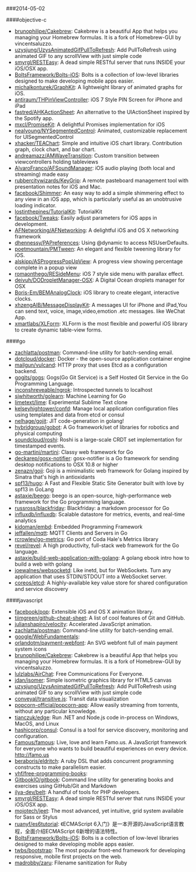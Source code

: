 ###2014-05-02

####objective-c
* [brunophilipe/Cakebrew](https://github.com/brunophilipe/Cakebrew): Cakebrew is a beautiful App that helps you managing your Homebrew formulas. It is a fork of Homebrew-GUI by vincentsaluzzo.
* [uzysjung/UzysAnimatedGifPullToRefresh](https://github.com/uzysjung/UzysAnimatedGifPullToRefresh): Add PullToRefresh using animated GIF to any scrollView with just simple code
* [smyrgl/RESTEasy](https://github.com/smyrgl/RESTEasy): A dead simple RESTful server that runs INSIDE your iOS/OSX app.
* [BoltsFramework/Bolts-iOS](https://github.com/BoltsFramework/Bolts-iOS): Bolts is a collection of low-level libraries designed to make developing mobile apps easier.
* [michalkonturek/GraphKit](https://github.com/michalkonturek/GraphKit): A lightweight library of animated graphs for iOS.
* [antiraum/THPinViewController](https://github.com/antiraum/THPinViewController): iOS 7 Style PIN Screen for iPhone and iPad
* [fastred/AHKActionSheet](https://github.com/fastred/AHKActionSheet): An alternative to the UIActionSheet inspired by the Spotify app.
* [mxcl/PromiseKit](https://github.com/mxcl/PromiseKit): A delightful Promises implementation for iOS
* [nealyoung/NYSegmentedControl](https://github.com/nealyoung/NYSegmentedControl): Animated, customizable replacement for UISegmentedControl
* [xhacker/TEAChart](https://github.com/xhacker/TEAChart): Simple and intuitive iOS chart library. Contribution graph, clock chart, and bar chart.
* [andreamazz/AMWaveTransition](https://github.com/andreamazz/AMWaveTransition): Custom transition between viewcontrollers holding tableviews
* [AlvaroFranco/AFSoundManager](https://github.com/AlvaroFranco/AFSoundManager): iOS audio playing (both local and streaming) made easy
* [rubbercitywizards/KeyGrip](https://github.com/rubbercitywizards/KeyGrip): A remote pasteboard management tool with presentation notes for iOS and Mac.
* [facebook/Shimmer](https://github.com/facebook/Shimmer): An easy way to add a simple shimmering effect to any view in an iOS app, which is particularly useful as an unobtrusive loading indicator.
* [lostinthepines/TutorialKit](https://github.com/lostinthepines/TutorialKit): TutorialKit
* [facebook/Tweaks](https://github.com/facebook/Tweaks): Easily adjust parameters for iOS apps in development.
* [AFNetworking/AFNetworking](https://github.com/AFNetworking/AFNetworking): A delightful iOS and OS X networking framework
* [dhennessy/PAPreferences](https://github.com/dhennessy/PAPreferences): Using @dynamic to access NSUserDefaults.
* [poetmountain/PMTween](https://github.com/poetmountain/PMTween): An elegant and flexible tweening library for iOS.
* [alskipp/ASProgressPopUpView](https://github.com/alskipp/ASProgressPopUpView): A progress view showing percentage complete in a popup view 
* [romaonthego/RESideMenu](https://github.com/romaonthego/RESideMenu): iOS 7 style side menu with parallax effect.
* [deivuh/DODropletManager-OSX](https://github.com/deivuh/DODropletManager-OSX): A Digital Ocean droplets manager for OSX
* [Boris-Em/BEMAnalogClock](https://github.com/Boris-Em/BEMAnalogClock): iOS library to create elegant, interactive clocks.
* [xhzengAIB/MessageDisplayKit](https://github.com/xhzengAIB/MessageDisplayKit): A messages UI for iPhone and iPad,You can send text, voice, image,video,emotion .etc messages. like WeChat App.
* [xmartlabs/XLForm](https://github.com/xmartlabs/XLForm): XLForm is the most flexible and powerful iOS library to create dynamic table-view forms.

####go
* [zachlatta/postman](https://github.com/zachlatta/postman): Command-line utility for batch-sending email.
* [dotcloud/docker](https://github.com/dotcloud/docker): Docker - the open-source application container engine
* [mailgun/vulcand](https://github.com/mailgun/vulcand): HTTP proxy that uses Etcd as a configuration backend.
* [gogits/gogs](https://github.com/gogits/gogs): Gogs(Go Git Service) is a Self Hosted Git Service in the Go Programming Language.
* [inconshreveable/ngrok](https://github.com/inconshreveable/ngrok): Introspected tunnels to localhost
* [sjwhitworth/golearn](https://github.com/sjwhitworth/golearn): Machine Learning for Go
* [limetext/lime](https://github.com/limetext/lime): Experimental Sublime Text clone
* [kelseyhightower/confd](https://github.com/kelseyhightower/confd): Manage local application configuration files using templates and data from etcd or consul
* [nelhage/gojit](https://github.com/nelhage/gojit): JIT code-generation in golang!
* [hybridgroup/gobot](https://github.com/hybridgroup/gobot): A Go framework/set of libraries for robotics and physical computing
* [soundcloud/roshi](https://github.com/soundcloud/roshi): Roshi is a large-scale CRDT set implementation for timestamped events.
* [go-martini/martini](https://github.com/go-martini/martini): Classy web framework for Go
* [deckarep/gosx-notifier](https://github.com/deckarep/gosx-notifier): gosx-notifier is a Go framework for sending desktop notifications to OSX 10.8 or higher
* [zenazn/goji](https://github.com/zenazn/goji): Goji is a minimalistic web framework for Golang inspired by Sinatra that's high in antioxidants
* [spf13/hugo](https://github.com/spf13/hugo): A Fast and Flexible Static Site Generator built with love by spf13 in GoLang
* [astaxie/beego](https://github.com/astaxie/beego): beego is an open-source, high-performance web framework for the Go programming language.
* [russross/blackfriday](https://github.com/russross/blackfriday): Blackfriday: a markdown processor for Go
* [influxdb/influxdb](https://github.com/influxdb/influxdb): Scalable datastore for metrics, events, and real-time analytics
* [kidoman/embd](https://github.com/kidoman/embd): Embedded Programming Framework
* [jeffallen/mqtt](https://github.com/jeffallen/mqtt): MQTT Clients and Servers in Go
* [rcrowley/go-metrics](https://github.com/rcrowley/go-metrics): Go port of Coda Hale's Metrics library
* [revel/revel](https://github.com/revel/revel): A high productivity, full-stack web framework for the Go language.
* [astaxie/build-web-application-with-golang](https://github.com/astaxie/build-web-application-with-golang): A golang ebook intro how to build a web with golang
* [joewalnes/websocketd](https://github.com/joewalnes/websocketd): Like inetd, but for WebSockets. Turn any application that uses STDIN/STDOUT into a WebSocket server.
* [coreos/etcd](https://github.com/coreos/etcd): A highly-available key value store for shared configuration and service discovery

####javascript
* [facebook/pop](https://github.com/facebook/pop): Extensible iOS and OS X animation library.
* [tiimgreen/github-cheat-sheet](https://github.com/tiimgreen/github-cheat-sheet): A list of cool features of Git and GitHub.
* [julianshapiro/velocity](https://github.com/julianshapiro/velocity): Accelerated JavaScript animation.
* [zachlatta/postman](https://github.com/zachlatta/postman): Command-line utility for batch-sending email.
* [google/WebFundamentals](https://github.com/google/WebFundamentals): 
* [orlandotm/payment-webfont](https://github.com/orlandotm/payment-webfont): An SVG webfont full of main payment system icons
* [brunophilipe/Cakebrew](https://github.com/brunophilipe/Cakebrew): Cakebrew is a beautiful App that helps you managing your Homebrew formulas. It is a fork of Homebrew-GUI by vincentsaluzzo.
* [lulzlabs/AirChat](https://github.com/lulzlabs/AirChat): Free Communications For Everyone.
* [jdan/isomer](https://github.com/jdan/isomer): Simple isometric graphics library for HTML5 canvas
* [uzysjung/UzysAnimatedGifPullToRefresh](https://github.com/uzysjung/UzysAnimatedGifPullToRefresh): Add PullToRefresh using animated GIF to any scrollView with just simple code
* [conveyal/transitive.js](https://github.com/conveyal/transitive.js): Transit data visualization
* [popcorn-official/popcorn-app](https://github.com/popcorn-official/popcorn-app): Allow easily streaming from torrents, without any particular knowledge.
* [tjanczuk/edge](https://github.com/tjanczuk/edge): Run .NET and Node.js code in-process on Windows, MacOS, and Linux
* [hashicorp/consul](https://github.com/hashicorp/consul): Consul is a tool for service discovery, monitoring and configuration.
* [Famous/famous](https://github.com/Famous/famous): Live, love and learn Famo.us.  A JavaScript framework for everyone who wants to build beautiful experiences on every device. http://famo.us
* [beraboris/eldritch](https://github.com/beraboris/eldritch): A ruby DSL that adds concurrent programming constructs to make parallelism easier.
* [vhf/free-programming-books](https://github.com/vhf/free-programming-books): 
* [GitbookIO/gitbook](https://github.com/GitbookIO/gitbook): Command line utility for generating books and exercises using GitHub/Git and Markdown
* [ilya-dev/belt](https://github.com/ilya-dev/belt): A handful of tools for PHP developers.
* [smyrgl/RESTEasy](https://github.com/smyrgl/RESTEasy): A dead simple RESTful server that runs INSIDE your iOS/OSX app.
* [mojotech/jeet](https://github.com/mojotech/jeet): The most advanced, yet intuitive, grid system available for Sass or Stylus
* [ruanyf/es6tutorial](https://github.com/ruanyf/es6tutorial): 《ECMAScript 6入门》是一本开源的JavaScript语言教程，全面介绍ECMAScript 6新增的语法特性。
* [BoltsFramework/Bolts-iOS](https://github.com/BoltsFramework/Bolts-iOS): Bolts is a collection of low-level libraries designed to make developing mobile apps easier.
* [twbs/bootstrap](https://github.com/twbs/bootstrap): The most popular front-end framework for developing responsive, mobile first projects on the web.
* [madrobby/zaru](https://github.com/madrobby/zaru): Filename sanitization for Ruby
